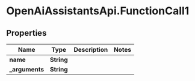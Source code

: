 # OpenAiAssistantsApi.FunctionCall1

## Properties

Name | Type | Description | Notes
------------ | ------------- | ------------- | -------------
**name** | **String** |  | 
**_arguments** | **String** |  | 


